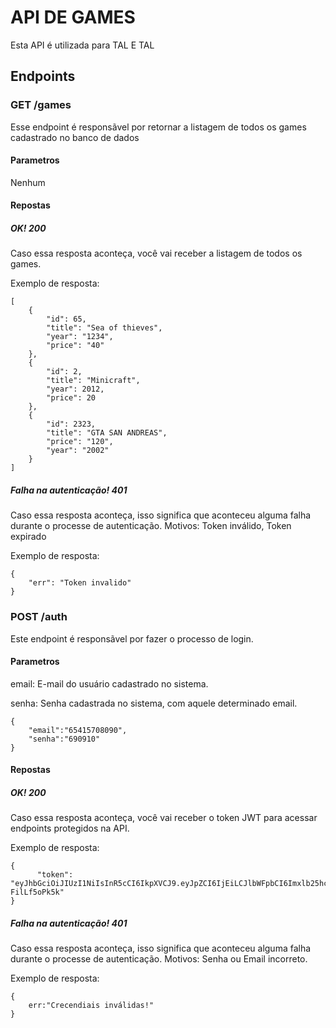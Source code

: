 # API DE GAMES
Esta API é utilizada para TAL E TAL 

## Endpoints
### GET /games
Esse endpoint é responsãvel por retornar a listagem de todos os games cadastrado no banco de dados 
#### Parametros
Nenhum
#### Repostas
##### OK! 200
Caso essa resposta aconteça, você vai receber a listagem de todos os games.

Exemplo de resposta: 
```
[
    {
        "id": 65,
        "title": "Sea of thieves",
        "year": "1234",
        "price": "40"
    },
    {
        "id": 2,
        "title": "Minicraft",
        "year": 2012,
        "price": 20
    },
    {
        "id": 2323,
        "title": "GTA SAN ANDREAS",
        "price": "120",
        "year": "2002"
    }
]
```
##### Falha na autenticação! 401
Caso essa resposta aconteça, isso significa que aconteceu alguma falha durante o processe de autenticação. Motivos: Token inválido, Token expirado

Exemplo de resposta: 
```
{
    "err": "Token invalido"
}
```


### POST /auth
Este endpoint é responsãvel por fazer o processo de login. 
#### Parametros
email: E-mail do usuário cadastrado no sistema.

senha: Senha cadastrada no sistema, com aquele determinado email.

```
{
    "email":"65415708090",
    "senha":"690910"
}
```
#### Repostas
##### OK! 200
Caso essa resposta aconteça, você vai receber o token JWT para acessar endpoints protegidos na API.

Exemplo de resposta: 
```
{
      "token": "eyJhbGciOiJIUzI1NiIsInR5cCI6IkpXVCJ9.eyJpZCI6IjEiLCJlbWFpbCI6Imxlb25hcmRvcHJhZG8xOUBnbWFpbC5jb20iLCJpYXQiOjE2MzYxMzI0MTgsImV4cCI6MTYzNjMwNTIxOH0.ktoEjyVL9zTH51Ujl9SGpu3ooBXXbFS-FilLf5oPk5k"
}
```
##### Falha na autenticação! 401
Caso essa resposta aconteça, isso significa que aconteceu alguma falha durante o processe de autenticação. Motivos: Senha ou Email incorreto.

Exemplo de resposta: 
```
{
    err:"Crecendiais inválidas!"
}
```
